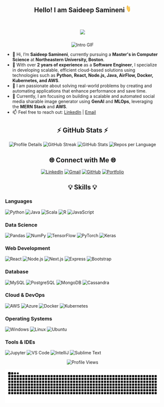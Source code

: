 <!-- README Intro -->
<h2 align='center'>Hello! I am Saideep Samineni <img src="https://raw.githubusercontent.com/ABSphreak/ABSphreak/master/gifs/Hi.gif" height="25px" width="15px"></h2>
<h1 align="center">
  <a href="">
    <img src="https://readme-typing-svg.herokuapp.com?font=Fira+Code&duration=2000&color=6A2595&vCenter=true&width=435&height=45&lines=Full-stack+Developer;Cloud+Engineer;Data+Engineer;Open+Source+Contributor">
  </a>
</h1>

<!-- Introduction -->
<p align="center">
  <img src="https://raw.githubusercontent.com/saideep2000/saideep2000/main/assets/intro.gif" alt="Intro GIF" width="600px">
</p>

- 👋 Hi, I’m **Saideep Samineni**, currently pursuing a **Master's in Computer Science** at **Northeastern University, Boston**.
- 👀 With over **2 years of experience** as a **Software Engineer**, I specialize in developing scalable, efficient cloud-based solutions using technologies such as **Python, React, Node.js, Java, AirFlow, Docker, Kubernetes, and AWS**.
- 💞️ I am passionate about solving real-world problems by creating and automating applications that enhance performance and save time.
- 🌱 Currently, I am focusing on building a scalable and automated social media sharable image generator using **GenAI** and **MLOps**, leveraging the **MERN Stack** and **AWS**.
- 📫 Feel free to reach out: [LinkedIn](https://www.linkedin.com/in/saideep-samineni/) | [Email](mailto:samineni.sa@northeastern.edu)

<h2 align="center">⚡ GitHub Stats ⚡</h2>
<p align="center">
  <img src="http://github-profile-summary-cards.vercel.app/api/cards/profile-details?username=saideep2000&theme=default" alt="Profile Details" />
  <img src="https://github-readme-streak-stats.herokuapp.com?user=saideep2000&theme=default" alt="GitHub Streak" />
  <img src="http://github-profile-summary-cards.vercel.app/api/cards/stats?username=saideep2000&theme=default" alt="GitHub Stats" />
  <img src="http://github-profile-summary-cards.vercel.app/api/cards/repos-per-language?username=saideep2000&theme=default" alt="Repos per Language" />
</p>

<!-- <h2 align="center">📂 Projects 📂</h2>

### Caption Craft
**Full Stack, GenAI, React.js, Node.js, MongoDB, MaterialUI, Express, Socket.io, Jest, Docker, helm, Kubernetes**
[GitHub Repo](https://github.com/saideep2000/Caption_Craft)
- Developed a social networking platform using the **MERN stack**, focusing on creativity and image generation from text. 
- Implemented over **30+ REST API endpoints** using **Express** and **Node.js**.
- Leveraged **Kubernetes** for container orchestration and management, ensuring high availability and scalability.
- Enhanced real-time user interactions with **Socket.io**, coupled with **Redux** for state management.


### Sproute Connect
**Full Stack, React.js, Spring Boot, Kafka, Redis, Elasticsearch, MySQL, MaterialUI, TypeScript, Jest, Docker, helm, Kubernetes**
[GitHub Repo](https://github.com/saideep2000/sproute-connect)
- Developed a modern messaging application focusing on real-time, seamless communication between users.
- Utilized the **React.js** frontend for a responsive and user-friendly interface.
- Implemented a robust backend with **Spring Boot**, handling **real-time messaging** and secure **user authentication**.
- Managed **high-throughput message processing** with **Kafka** and **Redis** for caching and real-time message queues.
- Leveraged **Elasticsearch** for powerful search functionality, enabling quick searches for messages and users.
- Utilized **MySQL** for persistent storage, ensuring comprehensive user profiles and message history.
- Employed **TypeScript** for type-safe code and **Jest** for testing, reducing potential bugs by **20%**.
- Enhanced user interactions with **WebSockets** for real-time updates and **REST API** for various operations.


<!-- ### Facial Emotion Recognition System
**MLOps, TensorFlow, PyTorch, Flask, DVC, Airflow, GitHub Actions** 
[GitHub Repo](https://github.com/saideep2000/Emotion-recognition-react-web-app) 
| [App](https://emotionrecognitionmachinelearning.netlify.app/)
- Built a facial emotion recognition system using **TensorFlow** and **PyTorch**.
- Designed an MLOps pipeline with **DVC**, **Airflow**, and **GitHub Actions**.
- Reduced model deployment and update cycles by **30%**. -->

<!-- ### Rivet
**Python, Django, MySQL, Redis caching, Asynchronous views, Geolocation** 
[GitHub Repo](https://github.com/saideep2000/dbms_project)
- Developed an event management platform using **Python** and **Django** for the backend, incorporating **MySQL** for database management and Redis for caching..
- Reduced application **load times** by 60% through efficient backend operations and caching strategies..
- Enabled real-time user interactions and **geolocation** features using **WebSocket** and **asynchronous views**, ensuring efficient event updates and user engagement.


### User-Reporting Mobile App
**Java, Spring, Android Studio, k-means clustering, AWS, Terraform, Geo-location**  
[GitHub Repo](https://github.com/saideep2000/Electricity) | [App](https://github.com/saideep2000/Electricity)
- Developed a reporting app using **Java** and **Spring**, with real-time complaint management via **Amazon RDS** and **AWS**.
- Implemented **geo-location** functionalities using **gridstatus.io API** for accurate power cut reporting.
- Applied **k-means clustering** to categorize complaints, achieving 92% accuracy in identifying power disruptions.



### Basketball Data Analysis System
**Python, PySpark, Spark, MapReduce, AWS**
- Created a scalable web scraping system in **Python** to collect basketball game data.
- Implemented data processing workflows using **PySpark** and **Spark** on **AWS**.

### Portfolio
**CSS Snap Scroll, React.js, Framer Motion, SVG Animations, Parallax Effect, Responsive Design, Email Integration, Deployment**
[GitHub Repo](https://github.com/saideep2000/portfolio)
| [App](https://saideepsamineni.netlify.app/)
- Crafted a responsive web application featuring **CSS snap scroll**, **React Framer Motion** animations, and **SVG effects**.
- Built a responsive navbar, animated sidebar, and implemented smooth scroll and parallax effects across various sections.
- Integrated email functionality and ensured mobile responsiveness, concluding with app deployment to shared hosting. -->


<h2 align="center">🌐 Connect with Me 🌐</h2>
<p align="center">
  <a href="https://www.linkedin.com/in/saideep-samineni/"><img src="https://img.shields.io/badge/LinkedIn-0A66C2?style=for-the-badge&logo=linkedin&logoColor=white" alt="LinkedIn"></a>
  <a href="mailto:samineni.sa@northeastern.edu"><img src="https://img.shields.io/badge/Gmail-EA4335?style=for-the-badge&logo=gmail&logoColor=white" alt="Gmail"></a>
  <a href="https://github.com/saideep2000"><img src="https://img.shields.io/badge/GitHub-181717?style=for-the-badge&logo=github&logoColor=white" alt="GitHub"></a>
  <a href="https://saideepsamineni.netlify.app/"><img src="https://img.shields.io/badge/Portfolio-0A66C2?style=for-the-badge&logo=google-chrome&logoColor=white" alt="Portfolio"></a>
</p>

<!-- <h2 align="center">💼 Experience 💼</h2>

### Graduate Teaching Assistant - Software Engineering
**Khoury College of Computer Science | Northeastern University | Jan 2024 - May 2024**
- Assisted in the development and maintenance of [Covey.Town](https://app.covey.town/), a virtual interaction platform.
- Technologies: **React, TypeScript, Next.js, Jest, Stryker**

### Software Engineer
**SWAPT | Aug 2024 - Dec 2024**

### Software Engineer
**SHIASH | May 2021 - Dec 2022** -->


<h2 align="center">💡 Skills 💡</h2>

### Languages
<p float="left">
  <img alt="Python" src="https://img.shields.io/badge/Python-3776AB?style=for-the-badge&logo=python&logoColor=white"/>
  <img alt="Java" src="https://img.shields.io/badge/Java-ED8B00?style=for-the-badge&logo=java&logoColor=white"/>
  <img alt="Scala" src="https://img.shields.io/badge/Scala-DC322F?style=for-the-badge&logo=scala&logoColor=white"/>
  <img alt="R" src="https://img.shields.io/badge/R-276DC3?style=for-the-badge&logo=r&logoColor=white"/>
  <img alt="JavaScript" src="https://img.shields.io/badge/JavaScript-F7DF1E?style=for-the-badge&logo=javascript&logoColor=black"/>
</p>

### Data Science
<p float="left">
  <img alt="Pandas" src="https://img.shields.io/badge/Pandas-150458?style=for-the-badge&logo=pandas&logoColor=white"/>
  <img alt="NumPy" src="https://img.shields.io/badge/NumPy-013243?style=for-the-badge&logo=numpy&logoColor=white"/>
  <img alt="TensorFlow" src="https://img.shields.io/badge/TensorFlow-FF6F00?style=for-the-badge&logo=tensorflow&logoColor=white"/>
  <img alt="PyTorch" src="https://img.shields.io/badge/PyTorch-EE4C2C?style=for-the-badge&logo=pytorch&logoColor=white"/>
  <img alt="Keras" src="https://img.shields.io/badge/Keras-D00000?style=for-the-badge&logo=keras&logoColor=white"/>
</p>

### Web Development
<p float="left">
  <img alt="React" src="https://img.shields.io/badge/React-61DAFB?style=for-the-badge&logo=react&logoColor=black"/>
  <img alt="Node.js" src="https://img.shields.io/badge/Node.js-339933?style=for-the-badge&logo=nodedotjs&logoColor=white"/>
  <img alt="Next.js" src="https://img.shields.io/badge/Next.js-000000?style=for-the-badge&logo=nextdotjs&logoColor=white"/>
  <img alt="Express" src="https://img.shields.io/badge/Express-000000?style=for-the-badge&logo=express&logoColor=white"/>
  <img alt="Bootstrap" src="https://img.shields.io/badge/Bootstrap-563D7C?style=for-the-badge&logo=bootstrap&logoColor=white"/>
</p>

### Database
<p float="left">
  <img alt="MySQL" src="https://img.shields.io/badge/MySQL-4479A1?style=for-the-badge&logo=mysql&logoColor=white"/>
  <img alt="PostgreSQL" src="https://img.shields.io/badge/PostgreSQL-336791?style=for-the-badge&logo=postgresql&logoColor=white"/>
  <img alt="MongoDB" src="https://img.shields.io/badge/MongoDB-47A248?style=for-the-badge&logo=mongodb&logoColor=white"/>
  <img alt="Cassandra" src="https://img.shields.io/badge/Cassandra-1287B1?style=for-the-badge&logo=apachecassandra&logoColor=white"/>
</p>

### Cloud & DevOps
<p float="left">
  <img alt="AWS" src="https://img.shields.io/badge/AWS-232F3E?style=for-the-badge&logo=amazonaws&logoColor=white"/>
  <img alt="Azure" src="https://img.shields.io/badge/Azure-0078D4?style=for-the-badge&logo=microsoftazure&logoColor=white"/>
  <img alt="Docker" src="https://img.shields.io/badge/Docker-2496ED?style=for-the-badge&logo=docker&logoColor=white"/>
  <img alt="Kubernetes" src="https://img.shields.io/badge/Kubernetes-326CE5?style=for-the-badge&logo=kubernetes&logoColor=white"/>
</p>

### Operating Systems
<p float="left">
  <img alt="Windows" src="https://img.shields.io/badge/Windows-0078D6?style=for-the-badge&logo=windows&logoColor=white"/>
  <img alt="Linux" src="https://img.shields.io/badge/Linux-FCC624?style=for-the-badge&logo=linux&logoColor=black"/>
  <img alt="Ubuntu" src="https://img.shields.io/badge/Ubuntu-E95420?style=for-the-badge&logo=ubuntu&logoColor=white"/>
</p>

### Tools & IDEs
<p float="left">
  <img alt="Jupyter" src="https://img.shields.io/badge/Jupyter-F37626?style=for-the-badge&logo=jupyter&logoColor=white"/>
  <img alt="VS Code" src="https://img.shields.io/badge/VS Code-0078D4?style=for-the-badge&logo=visualstudiocode&logoColor=white"/>
  <img alt="IntelliJ" src="https://img.shields.io/badge/IntelliJ-000000?style=for-the-badge&logo=intellijidea&logoColor=white"/>
  <img alt="Sublime Text" src="https://img.shields.io/badge/Sublime Text-FF9800?style=for-the-badge&logo=sublimetext&logoColor=white"/>
</p>

<p align="center">
  <img src="https://komarev.com/ghpvc/?username=saideep2000&color=green" alt="Profile Views" />
</p>

<!-- Footer
<p align="center">
  <img src="https://raw.githubusercontent.com/saideep2000/saideep2000/output/github-contribution-grid-snake.svg" alt="github-snake"/>
</p>
-->

<picture>
  <source media="(prefers-color-scheme: dark)" srcset="https://raw.githubusercontent.com/saideep2000/saideep2000/output/github-contribution-grid-snake-dark.svg">
  <source media="(prefers-color-scheme: light)" srcset="https://raw.githubusercontent.com/saideep2000/saideep2000/output/github-contribution-grid-snake.svg">
  <img alt="github contribution grid snake animation" src="https://raw.githubusercontent.com/saideep2000/saideep2000/output/github-contribution-grid-snake.svg">
</picture>


